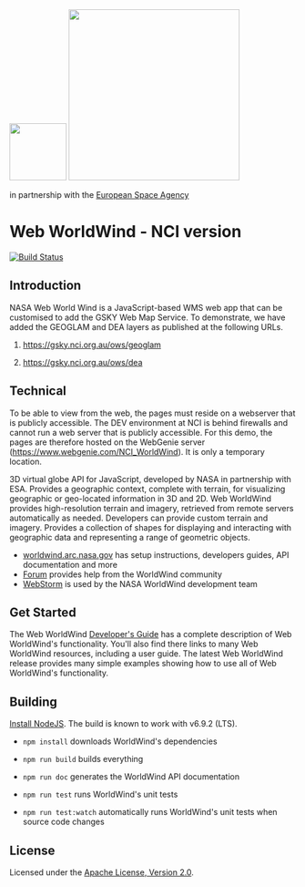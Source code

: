 <img src="https://worldwind.arc.nasa.gov/img/nasa-logo.svg" height="100"/>
<img src="http://nci.org.au/wp-content/uploads/2018/09/NCI-Australia-and-Text-website-2-2.png" style="width:300px"/>
<p>in partnership with the <a href="http://www.esa.int" target="_blank">European Space Agency</a></p>

# Web WorldWind - NCI version

[![Build Status](https://github.com/asivapra/WebWorldWind/tree/develop)](https://github.com/asivapra/WebWorldWind/tree/develop)

## Introduction

NASA Web World Wind is a JavaScript-based WMS web app that can be customised to add the GSKY Web Map Service. 
To demonstrate, we have added the GEOGLAM and DEA layers as published at the following URLs.

1. https://gsky.nci.org.au/ows/geoglam

2. https://gsky.nci.org.au/ows/dea

## Technical

To be able to view from the web, the pages must reside on a webserver that is publicly accessible. The DEV environment
at NCI is behind firewalls and cannot run a web server that is publicly accessible. For this demo, the pages are
therefore hosted on the WebGenie server (https://www.webgenie.com/NCI_WorldWind). It is only a temporary location.


3D virtual globe API for JavaScript, developed by NASA in partnership with ESA. Provides a geographic context, complete with terrain, 
for visualizing geographic or geo-located information in 3D and 2D. Web WorldWind provides high-resolution terrain and 
imagery, retrieved from remote servers automatically as needed. Developers can provide custom terrain and imagery.
Provides a collection of shapes for displaying and interacting with geographic data and representing a range of 
geometric objects.   

- [worldwind.arc.nasa.gov](https://worldwind.arc.nasa.gov) has setup instructions, developers guides, API documentation and more
- [Forum](https://forum.worldwindcentral.com) provides help from the WorldWind community
- [WebStorm](https://www.jetbrains.com/webstorm) is used by the NASA WorldWind development team

## Get Started

The Web WorldWind [Developer's Guide](https://worldwind.arc.nasa.gov/web) has a complete description of Web 
WorldWind's functionality. You'll also find there links to many Web WorldWind resources, including a user guide. The 
latest Web WorldWind release provides many simple examples showing how to use all of Web WorldWind's functionality.

## Building

[Install NodeJS](https://nodejs.org). The build is known to work with v6.9.2 (LTS).

- `npm install` downloads WorldWind's dependencies

- `npm run build` builds everything

- `npm run doc` generates the WorldWind API documentation

- `npm run test` runs WorldWind's unit tests

- `npm run test:watch` automatically runs WorldWind's unit tests when source code changes

## License

Licensed under the [Apache License, Version 2.0](https://apache.org/licenses/LICENSE-2.0).
